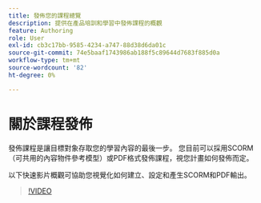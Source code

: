 ```yaml
---
title: 發佈您的課程總覽
description: 提供在產品培訓和學習中發佈課程的概觀
feature: Authoring
role: User
exl-id: cb3c17bb-9585-4234-a747-88d38d6da01c
source-git-commit: 74e5baaf1743986ab188f5c89644d7683f885d0a
workflow-type: tm+mt
source-wordcount: '82'
ht-degree: 0%

---
```


# 關於課程發佈

發佈課程是讓目標對象存取您的學習內容的最後一步。 您目前可以採用SCORM （可共用的內容物件參考模型）或PDF格式發佈課程，視您計畫如何發佈而定。

以下快速影片概觀可協助您視覺化如何建立、設定和產生SCORM和PDF輸出。

>[!VIDEO](https://video.tv.adobe.com/v/3469529/aem-guides-learning-content)
